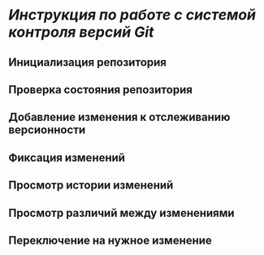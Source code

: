 # *Инструкция по работе с системой контроля версий Git*

## Инициализация репозитория

## Проверка состояния репозитория

## Добавление изменения к отслеживанию версионности

## Фиксация изменений

## Просмотр истории изменений

## Просмотр различий между изменениями

## Переключение на нужное изменение
